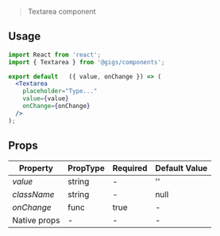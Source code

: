 
> Textarea component

## Usage

```jsx
import React from 'react';
import { Textarea } from '@gigs/components';

export default   ({ value, onChange }) => (
  <Textarea
    placeholder="Type..."
    value={value}
    onChange={onChange}
  />
);
```

## Props

| Property     | PropType  | Required | Default Value  |
| ------------ | ----------| -------- | -------------- |
| *value*      | string    | -        | ''             |
| *className*  | string    | -        | null           |
| *onChange*   | func      | true     | -              |
| Native props | -         | -        | -              |
